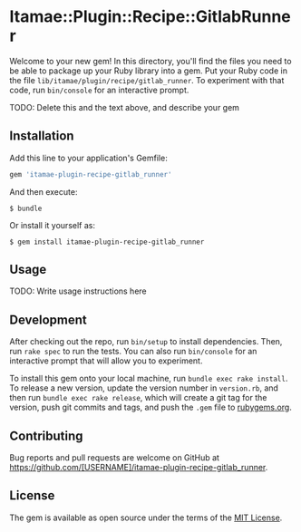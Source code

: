 # Itamae::Plugin::Recipe::GitlabRunner

Welcome to your new gem! In this directory, you'll find the files you need to be able to package up your Ruby library into a gem. Put your Ruby code in the file `lib/itamae/plugin/recipe/gitlab_runner`. To experiment with that code, run `bin/console` for an interactive prompt.

TODO: Delete this and the text above, and describe your gem

## Installation

Add this line to your application's Gemfile:

```ruby
gem 'itamae-plugin-recipe-gitlab_runner'
```

And then execute:

    $ bundle

Or install it yourself as:

    $ gem install itamae-plugin-recipe-gitlab_runner

## Usage

TODO: Write usage instructions here

## Development

After checking out the repo, run `bin/setup` to install dependencies. Then, run `rake spec` to run the tests. You can also run `bin/console` for an interactive prompt that will allow you to experiment.

To install this gem onto your local machine, run `bundle exec rake install`. To release a new version, update the version number in `version.rb`, and then run `bundle exec rake release`, which will create a git tag for the version, push git commits and tags, and push the `.gem` file to [rubygems.org](https://rubygems.org).

## Contributing

Bug reports and pull requests are welcome on GitHub at https://github.com/[USERNAME]/itamae-plugin-recipe-gitlab_runner.

## License

The gem is available as open source under the terms of the [MIT License](https://opensource.org/licenses/MIT).
